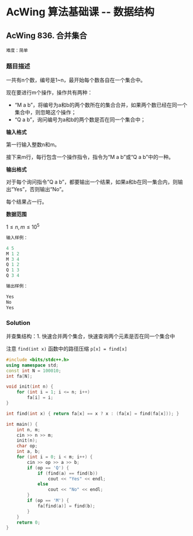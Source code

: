 # AcWing 算法基础课 -- 数据结构

## AcWing 836. 合并集合

`难度：简单`

### 题目描述

一共有n个数，编号是1~n，最开始每个数各自在一个集合中。

现在要进行m个操作，操作共有两种：

-  “M a b”，将编号为a和b的两个数所在的集合合并，如果两个数已经在同一个集合中，则忽略这个操作；
-  “Q a b”，询问编号为a和b的两个数是否在同一个集合中；

**输入格式**

第一行输入整数n和m。

接下来m行，每行包含一个操作指令，指令为“M a b”或“Q a b”中的一种。

**输出格式**

对于每个询问指令”Q a b”，都要输出一个结果，如果a和b在同一集合内，则输出“Yes”，否则输出“No”。

每个结果占一行。

**数据范围**

$1≤n,m≤10^5$

```r
输入样例：

4 5
M 1 2
M 3 4
Q 1 2
Q 1 3
Q 3 4

输出样例：

Yes
No
Yes
```

### Solution

并查集结构：1. 快速合并两个集合，快速查询两个元素是否在同一个集合中

注意 `find(int x)` 函数中的路径压缩 `p[x] = find[x]`

```c++
#include <bits/stdc++.h>
using namespace std;
const int N = 100010;
int fa[N];

void init(int n) {
    for (int i = 1; i <= n; i++)
        fa[i] = i;
}

int find(int x) { return fa[x] == x ? x : (fa[x] = find(fa[x])); }

int main() {
    int n, m;
    cin >> n >> m;
    init(n);
    char op;
    int a, b;
    for (int i = 0; i < m; i++) {
        cin >> op >> a >> b;
        if (op == 'Q') {
            if (find(a) == find(b))
                cout << "Yes" << endl;
            else
                cout << "No" << endl;
        }
        if (op == 'M') {
            fa[find(a)] = find(b);
        }
    }
    return 0;
}
```